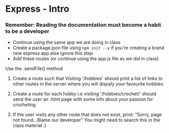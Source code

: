 # Express - Intro

### Remember: Reading the documentation must become a habit to be a developer

- Continue using the same app we are doing in class
- Create a package.json file using `npm init --y` if you're creating a brand new express app else ignore this step
- Add these routes (or continue using the app.js file as we did in class)

Use the .sendFile() method

1. Create a route such that
   Visiting '/hobbies' should print a list of links to other routes in the server where you will dispaly your favourite hobbies

2. Create a route for each hobby
   i.e visiting '/hobbies/crochet/' should send the user an .html page with some info about your passion for crocheting

3. If the user visits any other route that does not exist, print:
   "Sorry, page not found...Blame our developer"
   You might need to search this in the class material :)
